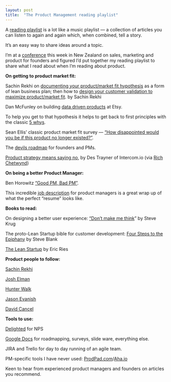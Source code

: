 ```yaml
---
layout: post
title:  "The Product Management reading playlist"
---
```


A [reading playlist](https://medium.com/things-ive-written/updating-my-text-playlist-3c75f5999bd0) is a lot like a music playlist — a collection of articles you can listen to again and again which, when combined, tell a story.

It’s an easy way to share ideas around a topic.

I’m at a [conference](https://salesandmarketingjam.com) this week in New Zealand on sales, marketing and product for founders and figured I’d put together my reading playlist to share what I read about when I’m reading about product.

**On getting to product market fit:**

Sachin Rekhi on [documenting your product/market fit hypothesis](http://www.sachinrekhi.com/a-lean-alternative-to-a-business-plan-documenting-your-product-market-fit-hypotheses) as a form of lean business plan; then how to [design your customer validation to maximize product/market fit](http://www.sachinrekhi.com/how-to-design-your-customer-validation-to-maximize-product-market-fit). by Sachin Rekhi

Dan McFunley on building [data driven products](https://speakerdeck.com/mcfunley/data-driven-products-now) at Etsy.

To help you get to that hypothesis it helps to get back to first principles with the classic [5 whys](http://designresearchtechniques.com/casestudies/5-whys/).

Sean Ellis’ classic product market fit survey — [“How disappointed would you be if this product no longer existed?”](http://www.startup-marketing.com/the-startup-pyramid/).

The [devils roadmap](https://blog.intercom.io/666-product-roadmap/) for founders and PMs.

[Product strategy means saying no](https://blog.intercom.io/product-strategy-means-saying-no/), by Des Trayner of Intercom.io (via [Rich Chetwynd](http://twitter.com/richchetwynd))

**On being a better Product Manager:**

Ben Horowitz [“Good PM, Bad PM”](https://a16z.files.wordpress.com/2014/08/good-product-manager.pdf).

This incredible [job description](http://careers.upserve.com/apply/WSQlYS/Product-Manager) for product managers is a great wrap up of what the perfect “resume” looks like.

**Books to read:**

On designing a better user experience: [“Don’t make me think](http://www.amazon.com/gp/product/0321965515/ref=as_li_qf_sp_asin_il_tl?ie=UTF8&camp=1789&creative=9325&creativeASIN=0321965515&linkCode=as2&tag=p0a31-20&linkId=CVRGTK7OYKSZBMDG)” by Steve Krug

The proto-Lean Startup bible for customer development: [Four Steps to the Epiphany](http://amzn.to/1RJdt7y) by Steve Blank

[The Lean Startup](http://amzn.to/1RJdMQ2) by Eric Ries

**Product people to follow:**

[Sachin Rekhi](http://twitter.com/sachinrekhi)

[Josh Elman](http://twitter.com/joshelman)

[Hunter Walk](http://twitter.com/hunterwalk)

[Jason Evanish](http://twitter.com/evanish)

[David Cancel](http://twitter.com/dcancel)

**Tools to use:**

[Delighted](https://delighted.com/) for NPS

[Google Docs](http://google.com/docs) for roadmapping, surveys, slide ware, everything else.

JIRA and Trello for day to day running of an agile team.

PM-specific tools I have never used: [ProdPad.com](http://prodpad.com)/[Aha.io](https://aha.io)

Keen to hear from experienced product managers and founders on articles you recommend.